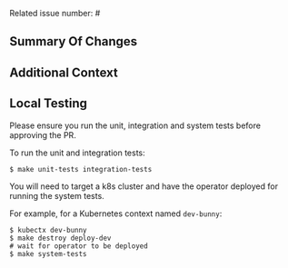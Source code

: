 Related issue number: #

## Summary Of Changes

## Additional Context

## Local Testing

Please ensure you run the unit, integration and system tests before approving the PR.

To run the unit and integration tests:

```
$ make unit-tests integration-tests
```

You will need to target a k8s cluster and have the operator deployed for running the system tests.

For example, for a Kubernetes context named `dev-bunny`:
```
$ kubectx dev-bunny
$ make destroy deploy-dev
# wait for operator to be deployed
$ make system-tests
``` 
